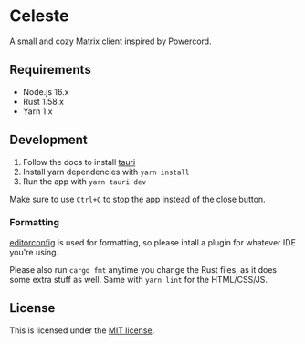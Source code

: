 # Celeste

A small and cozy Matrix client inspired by Powercord.

## Requirements

- Node.js 16.x
- Rust 1.58.x
- Yarn 1.x

## Development

1. Follow the docs to install [tauri](https://tauri.studio/docs/getting-started/prerequisites)
2. Install yarn dependencies with `yarn install`
3. Run the app with `yarn tauri dev`

Make sure to use `Ctrl+C` to stop the app instead of the close button.

### Formatting
[editorconfig](https://editorconfig.org/) is used for formatting, so please intall a plugin for whatever IDE you're using.

Please also run `cargo fmt` anytime you change the Rust files, as it does some extra stuff as well.
Same with `yarn lint` for the HTML/CSS/JS.

## License

This is licensed under the [MIT license](LICENSE).
